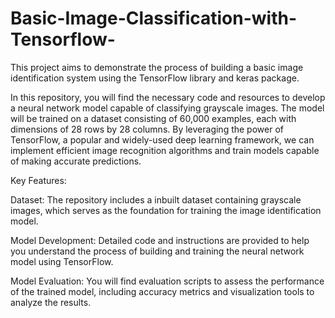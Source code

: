 # Basic-Image-Classification-with-Tensorflow-
This project aims to demonstrate the process of building a basic image identification system using the TensorFlow library and keras package.

In this repository, you will find the necessary code and resources to develop a neural network model capable of classifying grayscale images. The model will be trained on a dataset consisting of 60,000 examples, each with dimensions of 28 rows by 28 columns.
By leveraging the power of TensorFlow, a popular and widely-used deep learning framework, we can implement efficient image recognition algorithms and train models capable of making accurate predictions.

Key Features:

Dataset: The repository includes a inbuilt dataset containing grayscale images, which serves as the foundation for training the image identification model.

Model Development: Detailed code and instructions are provided to help you understand the process of building and training the neural network model using TensorFlow.

Model Evaluation: You will find evaluation scripts to assess the performance of the trained model, including accuracy metrics and visualization tools to analyze the results.
